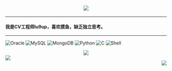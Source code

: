 <h1 align="center">
	<img src="https://readme-typing-svg.herokuapp.com/?lines=Hello!&center=true&size=35">	
</h1>

***
#### 我是CV工程师lu9up，喜欢摸鱼，缺乏独立思考。
***




<img alt="Oracle" src="https://img.shields.io/badge/-Oracle-CB3837?style=flat-square&logo=oracle&logoColor=white" /> <img alt="MySQL" src="https://img.shields.io/badge/-MySQL-0021F5?style=flat-square&logo=mysql&logoColor=blue&color=white" /> 
<img alt="MongoDB" src="https://img.shields.io/badge/-MongoDB-13aa52?style=flat-square&logo=mongodb&logoColor=white" /> <img alt="Python" src="https://img.shields.io/badge/-Python-FADC6A?style=flat-square&logo=python" />
<img alt="C" src="https://img.shields.io/badge/-C/C++-DAE8FC?style=flat-square&logo=c" /> <img alt="Shell" src="https://img.shields.io/badge/-Shell-000000?style=style=flat-square&logo=gnu-bash&logoColor=white" />

<div align="center"> <img src="https://github-readme-activity-graph.vercel.app/graph?username=lpeiyi&theme=xcode" /> </div>

<div align="left"> <img src="https://github-readme-streak-stats.herokuapp.com/?user=lpeiyi" /> </div>

<div align="right"> <img src="https://github-readme-stats.vercel.app/api?username=lpeiyi&show_icons=true&theme=transparent" /> </div>
